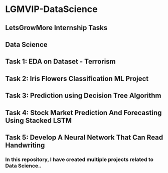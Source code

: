 # LGMVIP-DataScience
## LetsGrowMore Internship Tasks
## Data Science
## Task 1: EDA on Dataset - Terrorism
## Task 2: Iris Flowers Classification ML Project
## Task 3: Prediction using Decision Tree Algorithm
## Task 4: Stock Market Prediction And Forecasting Using Stacked LSTM
## Task 5: Develop A Neural Network That Can Read Handwriting
### In this repository, I have created multiple projects related to Data Science..

